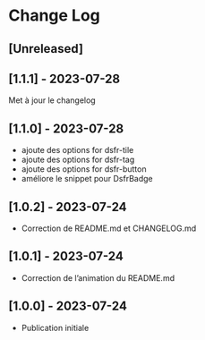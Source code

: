 # Change Log

## [Unreleased]

## [1.1.1] - 2023-07-28

Met à jour le changelog

## [1.1.0] - 2023-07-28

- ajoute des options for dsfr-tile
- ajoute des options for dsfr-tag
- ajoute des options for dsfr-button
- améliore le snippet pour DsfrBadge

## [1.0.2] - 2023-07-24

- Correction de README.md et CHANGELOG.md

## [1.0.1] - 2023-07-24

- Correction de l’animation du README.md

## [1.0.0] - 2023-07-24

- Publication initiale

